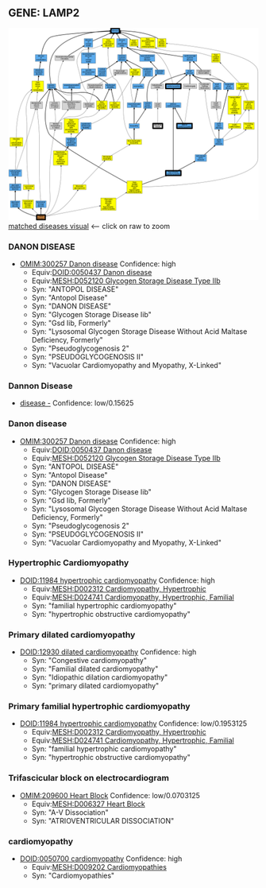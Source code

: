 
## GENE: LAMP2

![image](LAMP2.png)
[matched diseases visual](LAMP2.png)  <-- click on raw to zoom


### DANON DISEASE
 * [OMIM:300257 Danon disease](http://beta.monarchinitiative.org/disease/OMIM:300257) Confidence: high
    * Equiv:[DOID:0050437 Danon disease](http://beta.monarchinitiative.org/disease/DOID:0050437)
    * Equiv:[MESH:D052120 Glycogen Storage Disease Type IIb](http://beta.monarchinitiative.org/disease/MESH:D052120)
    * Syn: "ANTOPOL DISEASE"
    * Syn: "Antopol Disease"
    * Syn: "DANON DISEASE"
    * Syn: "Glycogen Storage Disease Iib"
    * Syn: "Gsd Iib, Formerly"
    * Syn: "Lysosomal Glycogen Storage Disease Without Acid Maltase Deficiency, Formerly"
    * Syn: "Pseudoglycogenosis 2"
    * Syn: "PSEUDOGLYCOGENOSIS II"
    * Syn: "Vacuolar Cardiomyopathy and Myopathy, X-Linked"

### Dannon Disease
 * [disease -](http://beta.monarchinitiative.org/disease/disease) Confidence: low/0.15625

### Danon disease
 * [OMIM:300257 Danon disease](http://beta.monarchinitiative.org/disease/OMIM:300257) Confidence: high
    * Equiv:[DOID:0050437 Danon disease](http://beta.monarchinitiative.org/disease/DOID:0050437)
    * Equiv:[MESH:D052120 Glycogen Storage Disease Type IIb](http://beta.monarchinitiative.org/disease/MESH:D052120)
    * Syn: "ANTOPOL DISEASE"
    * Syn: "Antopol Disease"
    * Syn: "DANON DISEASE"
    * Syn: "Glycogen Storage Disease Iib"
    * Syn: "Gsd Iib, Formerly"
    * Syn: "Lysosomal Glycogen Storage Disease Without Acid Maltase Deficiency, Formerly"
    * Syn: "Pseudoglycogenosis 2"
    * Syn: "PSEUDOGLYCOGENOSIS II"
    * Syn: "Vacuolar Cardiomyopathy and Myopathy, X-Linked"

### Hypertrophic Cardiomyopathy
 * [DOID:11984 hypertrophic cardiomyopathy](http://beta.monarchinitiative.org/disease/DOID:11984) Confidence: high
    * Equiv:[MESH:D002312 Cardiomyopathy, Hypertrophic](http://beta.monarchinitiative.org/disease/MESH:D002312)
    * Equiv:[MESH:D024741 Cardiomyopathy, Hypertrophic, Familial](http://beta.monarchinitiative.org/disease/MESH:D024741)
    * Syn: "familial hypertrophic cardiomyopathy"
    * Syn: "hypertrophic obstructive cardiomyopathy"

### Primary dilated cardiomyopathy
 * [DOID:12930 dilated cardiomyopathy](http://beta.monarchinitiative.org/disease/DOID:12930) Confidence: high
    * Syn: "Congestive cardiomyopathy"
    * Syn: "Familial dilated cardiomyopathy"
    * Syn: "Idiopathic dilation cardiomyopathy"
    * Syn: "primary dilated cardiomyopathy"

### Primary familial hypertrophic cardiomyopathy
 * [DOID:11984 hypertrophic cardiomyopathy](http://beta.monarchinitiative.org/disease/DOID:11984) Confidence: low/0.1953125
    * Equiv:[MESH:D002312 Cardiomyopathy, Hypertrophic](http://beta.monarchinitiative.org/disease/MESH:D002312)
    * Equiv:[MESH:D024741 Cardiomyopathy, Hypertrophic, Familial](http://beta.monarchinitiative.org/disease/MESH:D024741)
    * Syn: "familial hypertrophic cardiomyopathy"
    * Syn: "hypertrophic obstructive cardiomyopathy"

### Trifascicular block on electrocardiogram
 * [OMIM:209600 Heart Block](http://beta.monarchinitiative.org/disease/OMIM:209600) Confidence: low/0.0703125
    * Equiv:[MESH:D006327 Heart Block](http://beta.monarchinitiative.org/disease/MESH:D006327)
    * Syn: "A-V Dissociation"
    * Syn: "ATRIOVENTRICULAR DISSOCIATION"

### cardiomyopathy
 * [DOID:0050700 cardiomyopathy](http://beta.monarchinitiative.org/disease/DOID:0050700) Confidence: high
    * Equiv:[MESH:D009202 Cardiomyopathies](http://beta.monarchinitiative.org/disease/MESH:D009202)
    * Syn: "Cardiomyopathies"

